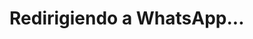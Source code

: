 <!DOCTYPE html>
<html lang="es">
<head>
    <meta charset="UTF-8">
    <meta name="viewport" content="width=device-width, initial-scale=1.0">
    <title>Redirección a WhatsApp</title>
</head>
<body>
    <h1>Redirigiendo a WhatsApp...</h1>
    <script>
        // URL de tu WhatsApp
        const whatsappUrl = "https://wa.me/5491125667974"; 
        // Redirigir automáticamente
        window.location.href = whatsappUrl;
    </script>
</body>
</html>
